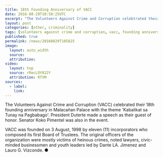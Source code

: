 ```yaml
---
title: 18th Founding Anniversary of VACC
date: 2016-08-29T10:58:25UTC
excerpt: "The Volunteers Against Crime and Corruption celebtrated their 18th Founding Anniversary in the Malacañan Palace with the current year's theme, 'Kabalikat sa Tunay na Pagbabago' with President Rodrigo Duterte as guest of honor."
layout: post
categories: [other, criminality]
tags: [volunteers against crime and corruption, vacc, founding anniversary, anniversary]
published: true
permalink: /news/20160829T105825
image:
  layout: auto_width
  source: 
  attribution: 
video:
  layout: top
  source: rRecLOY822Y
  attribution: RTVM
sources:
  - label:
    link:
---
```


The Volunteers Against Crime and Corruption (VACC) celebrated their 18th founding anniversary in Malacañan Palace with the theme 'Kabalikat sa Tunay na Pagbabago'.
President Duterte made a speech as their guest of honor.
Senator Koko Pimentel was also in the event.

VACC was founded on 3 August, 1998 by eleven (11) incorporators who composed its first Board of Trustees.
The original officers of the organization were mostly victims of heinous crimes, noted lawyers, civic-minded businessmen and youth leaders led by Dante LA. Jimenez and Lauro G. Vizconde.
&#x25cf;

